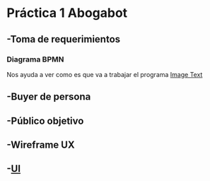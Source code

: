 # Práctica 1 Abogabot 


## -Toma de requerimientos 
### Diagrama BPMN
Nos ayuda a ver como es que va a trabajar el programa
[Image Text](https://github.com/davi3004/Practicas-Launch-X/blob/main/Practica%201/Recursos/Toma%20de%20requerimientos/Diagrama.jpg)
   
## -Buyer de persona
## -Público objetivo
## -Wireframe UX
## -[UI](https://www.figma.com/file/NFV30enb6A0a1VDAuxONsP/Ui-Pr%C3%A1ctica-1?node-id=0%3A1)
